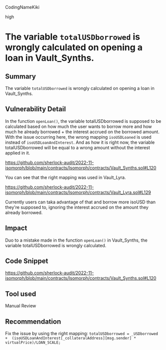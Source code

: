 CodingNameKiki

high

# The variable `totalUSDborrowed` is wrongly calculated on opening a loan in Vault_Synths.

## Summary
The variable `totalUSDborrowed` is wrongly calculated on opening a loan in Vault_Synths.

## Vulnerability Detail
In the function `openLoan()`, the variable totalUSDborrowed is supposed to be calculated based on how much the user wants to borrow more and how much he already borrowed + the interest accrued on the borrowed amount.
With the issue occurring here, the wrong mapping `isoUSDLoaned` is used instead of `isoUSDLoanAndInterest`. 
And as how it is right now, the variable totalUSDborrowed will be equal to a wrong amount without the interest applied in it.

https://github.com/sherlock-audit/2022-11-isomorph/blob/main/contracts/Isomorph/contracts/Vault_Synths.sol#L120

You can see that the right mapping was used in Vault_Lyra.

https://github.com/sherlock-audit/2022-11-isomorph/blob/main/contracts/Isomorph/contracts/Vault_Lyra.sol#L129

Currently users can taka advantage of that and borrow more isoUSD than they're supposed to, ignoring the interest accrued on the amount they already borrowed.

## Impact
Duo to a mistake made in the function `openLoan()` in Vault_Synths, the variable totalUSDborrowed is wrongly calculated.

## Code Snippet

https://github.com/sherlock-audit/2022-11-isomorph/blob/main/contracts/Isomorph/contracts/Vault_Synths.sol#L120

## Tool used

Manual Review

## Recommendation
Fix the issue by using the right mapping:
`totalUSDborrowed = _USDborrowed +  (isoUSDLoanAndInterest[_collateralAddress][msg.sender] * virtualPrice)/LOAN_SCALE;`